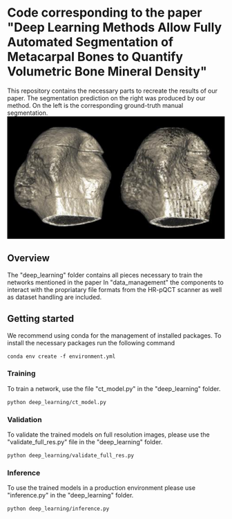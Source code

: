 # Code corresponding to the paper "Deep Learning Methods Allow Fully Automated Segmentation of Metacarpal Bones to Quantify Volumetric Bone Mineral Density"
This repository contains the necessary parts to recreate the results of our paper.
The segmentation prediction on the right was produced by our method. On the left is the corresponding ground-truth manual segmentation.
![GT and model prediction](PredAndSegmentation.svg)

## Overview
The "deep_learning" folder contains all pieces necessary to train the networks mentioned in the paper
In "data_management" the components to interact with the propriatary file formats from the HR-pQCT scanner as well as dataset handling are included.

## Getting started
We recommend using conda for the management of installed packages.
To install the necessary packages run the following command
```
conda env create -f environment.yml
```

### Training
To train a network, use the file "ct_model.py" in the "deep_learning" folder.
```
python deep_learning/ct_model.py
```

### Validation
To validate the trained models on full resolution images, please use the "validate_full_res.py" file in the "deep_learning" folder.
```
python deep_learning/validate_full_res.py
```

### Inference
To use the trained models in a production environment please use "inference.py" in the "deep_learning" folder.
```
python deep_learning/inference.py
```
